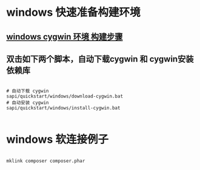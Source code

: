 # windows 快速准备构建环境

## [windows cygwin 环境 构建步骤](../../../docs/Cygwin.md)

## 双击如下两个脚本，自动下载cygwin 和 cygwin安装依赖库

```shell

# 自动下载 cygwin
sapi/quickstart/windows/download-cygwin.bat
# 自动安装 cygwin
sapi/quickstart/windows/install-cygwin.bat


```

# windows 软连接例子

```bash

mklink composer composer.phar

```
